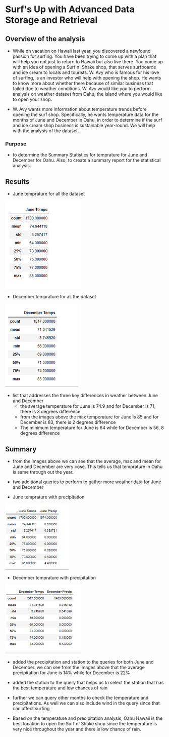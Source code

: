 
# **Surf's Up with Advanced Data Storage and Retrieval**
	
## **Overview of the analysis** 

* While on vacation on Hawaii last year, you discovered a newfound passion for surfing. You have been trying to come up with a plan that will help you not just to return to Hawaii but also live there. You come up with an idea of opening a Surf n' Shake shop, that serves surfboards and ice cream to locals and tourists. W. Avy who is famous for his love of surfing, is an investor who will help with opening the shop. He wants to know more about whether there because of similar business that failed due to weather conditions. W. Avy would like you to perform analysis on weather dataset from Oahu, the Island where you would like to open your shop.

* W. Avy wants more information about temperature trends before opening the surf shop. Specifically, he wants temperature data for the months of June and December in Oahu, in order to determine if the surf and ice cream shop business is sustainable year-round. We will help with the analysis of the dataset.
  
### Purpose 
* to determine the Summary Statistics for temprature for June and December for Oahu. Also, to create a summary report for the statistical analysis.


## **Results** 

* June temprature for all the dataset 

![June Temps](./Resources/June_Temps_all.PNG) 

* December temprature for all the dataset 

![December Temps](./Resources/December_Temps_all.PNG) 

* list that addresses the three key differences in weather between June and December
	* the average temperature for June is 74.9 and for December is 71, there is 3 degrees difference 	
	* from the images above the max temperature for June is 85 and for December is 83, there is 2 degrees difference 
	* The minimum temperature for June is 64 while for December is 56, 8 degrees difference 	 


## **Summary** 

* from the images above we can see that the average, max and mean for June and December are very cose. This tells us that temprature in Oahu is same through out the year.

* two additional queries to perform to gather more weather data for June and December

* June temprature with precipitation 

![June Temps and Precip](./Resources/June_Temps_Precip.PNG) 
* December temprature	with precipitation 

![December TempsandPrecip](./Resources/December_Temps_Precip.PNG) 
* added the precipitation and station to the queries for both June and December. we can see from the images above that the average precipitation for June is 14% while for December is 22%

* added the station to the query that helps us to select the station that has the best temperature and low chances of rain 

* further we can query other months to check the temperature and precipitations. As well we can also include wind in the query since that can affect surfing 

* Based on the temperature and precipitation analysis, Oahu Hawaii is the best location to open the Surf n' Shake shop since the temperature is very nice throughout the year and there is low chance of rain.


